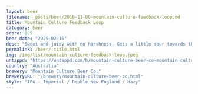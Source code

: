 ```yaml
---
layout: beer
filename: _posts/beer/2016-11-09-mountain-culture-feedback-loop.md
title: Mountain Culture Feedback Loop
category: beer
score: 8.5
beer-date: "2025-02-15"
desc: "Sweet and juicy with no harshness. Gets a little sour towards the end as it warms"
permalink: /beer/:title.html
img: /img/list/mountain-culture-feedback-loop.jpeg
untappd: "https://untappd.com/b/mountain-culture-beer-co-mountain-culture-beer-co-feedback-loop/6072377"
country: "Australia"
brewery: "Mountain Culture Beer Co."
breweryURL: "/brewery/mountain-culture-beer-co.html"
style: "IPA - Imperial / Double New England / Hazy"
---
```

